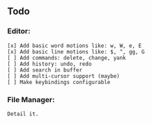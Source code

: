 ## Todo
### Editor:
    [x] Add basic word motions like: w, W, e, E
    [x] Add basic line motions like: $, ^, gg, G
    [ ] Add commands: delete, change, yank
    [ ] Add history: undo, redo
    [ ] Add search in buffer
    [ ] Add multi-cursor support (maybe)
    [ ] Make keybindings configurable
### File Manager:
    Detail it.
